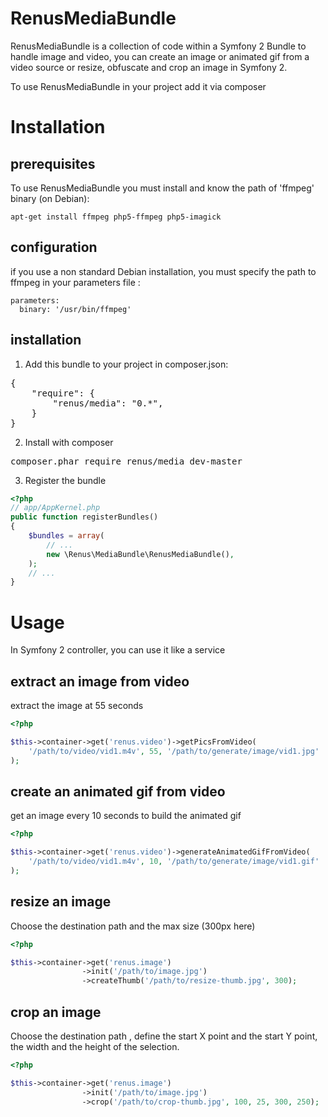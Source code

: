 # RenusMediaBundle
RenusMediaBundle is a collection of code within a Symfony 2 Bundle to  handle image and video, you can create an 
image or animated gif from a video source or resize, obfuscate and crop an image in Symfony 2.

To use RenusMediaBundle in your project add it via composer


# Installation

## prerequisites
To use RenusMediaBundle you must install and know the path of 'ffmpeg' binary (on Debian):


    apt-get install ffmpeg php5-ffmpeg php5-imagick 
    
## configuration 
if you use a non standard Debian installation, you must specify the path to ffmpeg in your parameters file :

    parameters:
      binary: '/usr/bin/ffmpeg'
    
## installation
    
1. Add this bundle to your project in composer.json:
    
<pre>
{
    "require": {
        "renus/media": "0.*",
    }
}
</pre>

2. Install with composer

<pre>
composer.phar require renus/media dev-master
</pre>

3. Register the bundle


```php
<?php
// app/AppKernel.php
public function registerBundles()
{
    $bundles = array(
        // ...
        new \Renus\MediaBundle\RenusMediaBundle(),
    );
    // ...
}
```

# Usage
In Symfony 2 controller, you can use it like a service 
   
## extract an image from video
extract the image at 55 seconds

```php
<?php

$this->container->get('renus.video')->getPicsFromVideo(
    '/path/to/video/vid1.m4v', 55, '/path/to/generate/image/vid1.jpg'
);
```   

## create an animated gif from video
get an image every 10 seconds to build the animated gif

```php
<?php

$this->container->get('renus.video')->generateAnimatedGifFromVideo(
    '/path/to/video/vid1.m4v', 10, '/path/to/generate/image/vid1.gif'
);
```

## resize an image
Choose the destination path and the max size (300px here)

```php
<?php

$this->container->get('renus.image')
                ->init('/path/to/image.jpg')
                ->createThumb('/path/to/resize-thumb.jpg', 300);
```

## crop an image
Choose the destination path , define the start X point and the start Y point, the width
and the height of the selection.

```php
<?php

$this->container->get('renus.image')
                ->init('/path/to/image.jpg')
                ->crop('/path/to/crop-thumb.jpg', 100, 25, 300, 250);
```